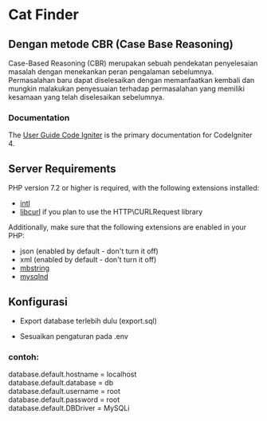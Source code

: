 # Cat Finder

## Dengan metode CBR (Case Base Reasoning)

Case-Based Reasoning (CBR) merupakan sebuah pendekatan penyelesaian masalah dengan menekankan peran pengalaman sebelumnya. Permasalahan baru dapat diselesaikan dengan memanfaatkan kembali dan mungkin malakukan penyesuaian terhadap permasalahan yang memiliki kesamaan yang telah diselesaikan sebelumnya.

### Documentation

The [User Guide Code Igniter](https://codeigniter4.github.io/userguide/) is the primary documentation for CodeIgniter 4.

## Server Requirements

PHP version 7.2 or higher is required, with the following extensions installed:

- [intl](http://php.net/manual/en/intl.requirements.php)
- [libcurl](http://php.net/manual/en/curl.requirements.php) if you plan to use the HTTP\CURLRequest library

Additionally, make sure that the following extensions are enabled in your PHP:

- json (enabled by default - don't turn it off)
- xml (enabled by default - don't turn it off)
- [mbstring](http://php.net/manual/en/mbstring.installation.php)
- [mysqlnd](http://php.net/manual/en/mysqlnd.install.php)

## Konfigurasi

- Export database terlebih dulu (export.sql)

- Sesuaikan pengaturan pada .env

### contoh:

database.default.hostname = localhost <br>
database.default.database = db <br>
database.default.username = root <br>
database.default.password = root <br>
database.default.DBDriver = MySQLi <br>
